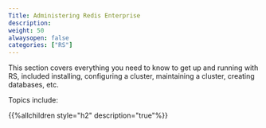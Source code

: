 ```yaml
---
Title: Administering Redis Enterprise
description:
weight: 50
alwaysopen: false
categories: ["RS"]
---
```

This section covers everything you need to know to get up and running
with RS, included installing, configuring a cluster, maintaining a
cluster, creating databases, etc.

Topics include:

{{%allchildren style="h2" description="true"%}}